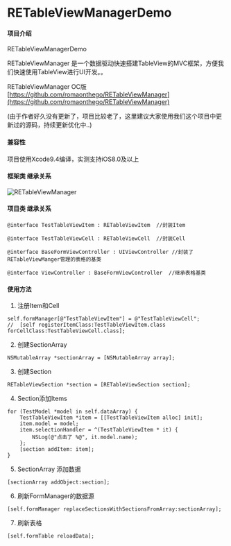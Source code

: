 # RETableViewManagerDemo

#### 项目介绍

RETableViewManagerDemo

RETableViewManager 是一个数据驱动快速搭建TableView的MVC框架，方便我们快速使用TableView进行UI开发。。

RETableViewManager OC版
[https://github.com/romaonthego/RETableViewManager](https://github.com/romaonthego/RETableViewManager) 

(由于作者好久没有更新了，项目比较老了，这里建议大家使用我们这个项目中更新过的源码，持续更新优化中..)

#### 兼容性
项目使用Xcode9.4编译，实测支持iOS8.0及以上

#### 框架类 继承关系

![RETableViewManager](https://images.gitee.com/uploads/images/2018/0803/115734_1372f3cf_788335.jpeg "RETableViewManager Class.jpg")

#### 项目类 继承关系
```
@interface TestTableViewItem : RETableViewItem  //封装Item
```
```
@interface TestTableViewCell : RETableViewCell  //封装Cell
```
```
@interface BaseFormViewController : UIViewController //封装了RETableViewManger管理的表格的基类
```
```
@interface ViewController : BaseFormViewController  //继承表格基类
```
#### 使用方法

1. 注册Item和Cell

```
self.formManager[@"TestTableViewItem"] = @"TestTableViewCell";
//  [self registerItemClass:TestTableViewItem.class forCellClass:TestTableViewCell.class];
```
2. 创建SectionArray
```
NSMutableArray *sectionArray = [NSMutableArray array];
```
3. 创建Section
```
RETableViewSection *section = [RETableViewSection section];
```
4. Section添加Items
```
for (TestModel *model in self.dataArray) {
    TestTableViewItem *item = [[TestTableViewItem alloc] init];
    item.model = model;
    item.selectionHandler = ^(TestTableViewItem * it) {
        NSLog(@"点击了 %@", it.model.name);
    };
    [section addItem: item];
}
```
5. SectionArray 添加数据
```
[sectionArray addObject:section];
```
6. 刷新FormManager的数据源
```
[self.formManager replaceSectionsWithSectionsFromArray:sectionArray];
```
7. 刷新表格
```
[self.formTable reloadData];
```
